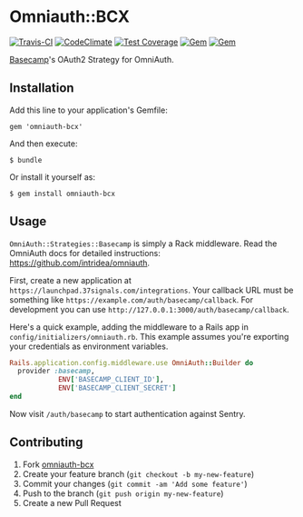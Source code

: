 # Omniauth::BCX

[![Travis-CI](https://travis-ci.org/fnando/omniauth-bcx.svg)](https://travis-ci.org/fnando/omniauth-bcx)
[![CodeClimate](https://codeclimate.com/github/fnando/omniauth-bcx.svg)](https://codeclimate.com/github/fnando/omniauth-bcx)
[![Test Coverage](https://codeclimate.com/github/fnando/omniauth-bcx/badges/coverage.svg)](https://codeclimate.com/github/fnando/omniauth-bcx/coverage)
[![Gem](https://img.shields.io/gem/v/omniauth-bcx.svg)](https://rubygems.org/gems/omniauth-bcx)
[![Gem](https://img.shields.io/gem/dt/omniauth-bcx.svg)](https://rubygems.org/gems/omniauth-bcx)

[Basecamp](http://basecamp.com)'s OAuth2 Strategy for OmniAuth.

## Installation

Add this line to your application's Gemfile:

    gem 'omniauth-bcx'

And then execute:

    $ bundle

Or install it yourself as:

    $ gem install omniauth-bcx

## Usage

`OmniAuth::Strategies::Basecamp` is simply a Rack middleware. Read the OmniAuth docs for detailed instructions: <https://github.com/intridea/omniauth>.

First, create a new application at `https://launchpad.37signals.com/integrations`. Your callback URL must be something like `https://example.com/auth/basecamp/callback`. For development you can use `http://127.0.0.1:3000/auth/basecamp/callback`.

Here's a quick example, adding the middleware to a Rails app in `config/initializers/omniauth.rb`. This example assumes you're exporting your credentials as environment variables.

```ruby
Rails.application.config.middleware.use OmniAuth::Builder do
  provider :basecamp,
            ENV['BASECAMP_CLIENT_ID'],
            ENV['BASECAMP_CLIENT_SECRET']
end
```

Now visit `/auth/basecamp` to start authentication against Sentry.

## Contributing

1. Fork [omniauth-bcx](https://github.com/fnando/omniauth-bcx/fork)
2. Create your feature branch (`git checkout -b my-new-feature`)
3. Commit your changes (`git commit -am 'Add some feature'`)
4. Push to the branch (`git push origin my-new-feature`)
5. Create a new Pull Request
